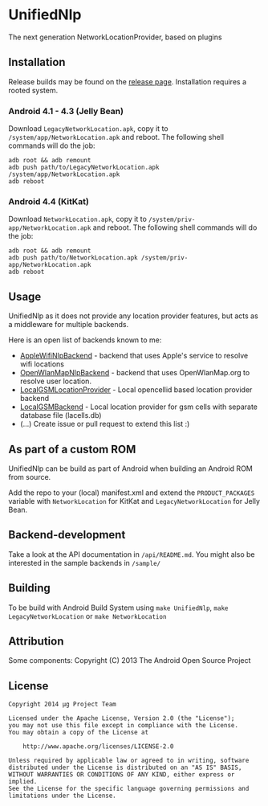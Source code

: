 UnifiedNlp
==========
The next generation NetworkLocationProvider, based on plugins

Installation
------------
Release builds may be found on the [release page](https://github.com/microg/android_packages_apps_UnifiedNlp/releases).
Installation requires a rooted system.

### Android 4.1 - 4.3 (Jelly Bean)
Download `LegacyNetworkLocation.apk`, copy it to `/system/app/NetworkLocation.apk` and reboot. The following shell commands will do the job:

	adb root && adb remount
	adb push path/to/LegacyNetworkLocation.apk /system/app/NetworkLocation.apk
	adb reboot

### Android 4.4 (KitKat)
Download `NetworkLocation.apk`, copy it to `/system/priv-app/NetworkLocation.apk` and reboot. The following shell commands will do the job:

	adb root && adb remount
	adb push path/to/NetworkLocation.apk /system/priv-app/NetworkLocation.apk
	adb reboot

Usage
-----
UnifiedNlp as it does not provide any location provider features, but acts as a middleware for multiple backends. 

Here is an open list of backends known to me:

-	[AppleWifiNlpBackend](https://github.com/microg/AppleWifiNlpBackend) - backend that uses Apple's service to resolve wifi locations
-	[OpenWlanMapNlpBackend](https://github.com/microg/OpenWlanMapNlpBackend) - backend that uses OpenWlanMap.org to resolve user location.
-	[LocalGSMLocationProvider](https://github.com/rtreffer/LocalGSMLocationProvider) - Local opencellid based location provider backend
-	[LocalGSMBackend](https://github.com/n76/Local-GSM-Backend) - Local location provider for gsm cells with separate database file (lacells.db)
-	(...) Create issue or pull request to extend this list :)

As part of a custom ROM
-----------------------
UnifiedNlp can be build as part of Android when building an Android ROM from source.

Add the repo to your (local) manifest.xml and extend the `PRODUCT_PACKAGES` variable with `NetworkLocation` for KitKat and `LegacyNetworkLocation` for Jelly Bean.

Backend-development
-------------------
Take a look at the API documentation in `/api/README.md`. You might also be interested in the sample backends in `/sample/`

Building
--------
To be build with Android Build System using `make UnifiedNlp`, `make LegacyNetworkLocation` or `make NetworkLocation`

Attribution
-----------
Some components: Copyright (C) 2013 The Android Open Source Project

License
-------
    Copyright 2014 μg Project Team
    
    Licensed under the Apache License, Version 2.0 (the "License");
    you may not use this file except in compliance with the License.
    You may obtain a copy of the License at
    
        http://www.apache.org/licenses/LICENSE-2.0
    
    Unless required by applicable law or agreed to in writing, software
    distributed under the License is distributed on an "AS IS" BASIS,
    WITHOUT WARRANTIES OR CONDITIONS OF ANY KIND, either express or implied.
    See the License for the specific language governing permissions and
    limitations under the License.
